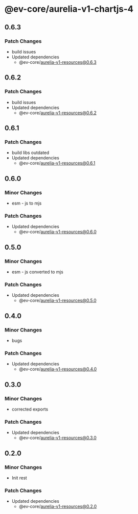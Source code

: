 # @ev-core/aurelia-v1-chartjs-4

## 0.6.3

### Patch Changes

- build issues
- Updated dependencies
  - @ev-core/aurelia-v1-resources@0.6.3

## 0.6.2

### Patch Changes

- build issues
- Updated dependencies
  - @ev-core/aurelia-v1-resources@0.6.2

## 0.6.1

### Patch Changes

- build libs outdated
- Updated dependencies
  - @ev-core/aurelia-v1-resources@0.6.1

## 0.6.0

### Minor Changes

- esm - js to mjs

### Patch Changes

- Updated dependencies
  - @ev-core/aurelia-v1-resources@0.6.0

## 0.5.0

### Minor Changes

- esm - js converted to mjs

### Patch Changes

- Updated dependencies
  - @ev-core/aurelia-v1-resources@0.5.0

## 0.4.0

### Minor Changes

- bugs

### Patch Changes

- Updated dependencies
  - @ev-core/aurelia-v1-resources@0.4.0

## 0.3.0

### Minor Changes

- corrected exports

### Patch Changes

- Updated dependencies
  - @ev-core/aurelia-v1-resources@0.3.0

## 0.2.0

### Minor Changes

- Init rest

### Patch Changes

- Updated dependencies
  - @ev-core/aurelia-v1-resources@0.2.0
